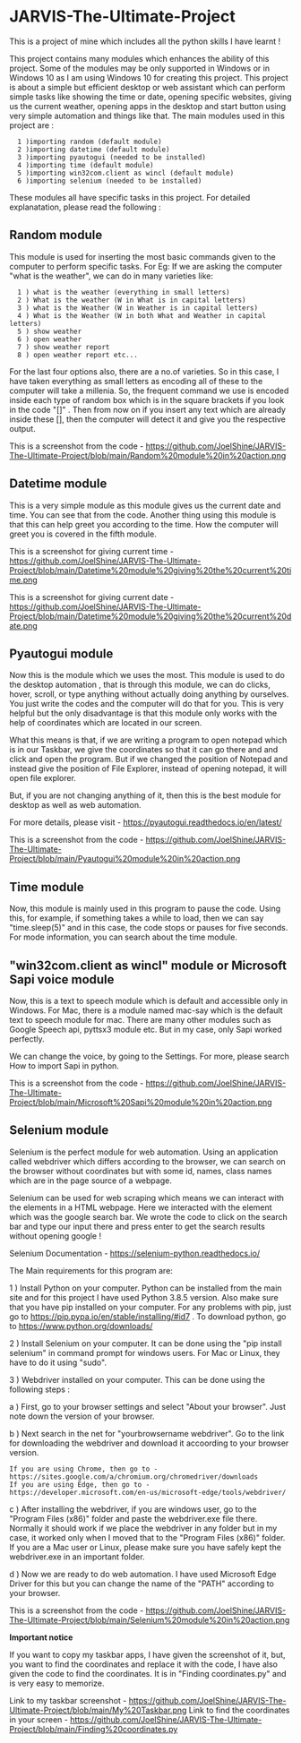 # JARVIS-The-Ultimate-Project
This is a project of mine which includes all the python skills I have learnt !

This project contains many modules which enhances the ability of this project. Some of the modules may 
be only supported in Windows or in Windows 10 as I am using Windows 10 for creating this project. This 
project is about a simple but efficient desktop or web assistant which can perform simple tasks like
showing the time or date, opening specific websites, giving us the current weather, opening apps in the 
desktop and start button using very simple automation and things like that. The main modules used in 
this project are :

      1 )importing random (default module)
      2 )importing datetime (default module)
      3 )importing pyautogui (needed to be installed)
      4 )importing time (default module)
      5 )importing win32com.client as wincl (default module)
      6 )importing selenium (needed to be installed)

These modules all have specific tasks in this project. For detailed explanatation, please read the following :

Random module
-------------

This module is used for inserting the most basic commands given to the computer to perform specific tasks.
For Eg: If we are asking the computer "what is the weather", we can do in many varieties like:

      1 ) what is the weather (everything in small letters)
      2 ) What is the weather (W in What is in capital letters)
      3 ) what is the Weather (W in Weather is in capital letters)
      4 ) What is the Weather (W in both What and Weather in capital letters)
      5 ) show weather 
      6 ) open weather 
      7 ) show weather report 
      8 ) open weather report etc...

For the last four options also, there are a no.of varieties. So in this case, I have taken everything 
as small letters as encoding all of these to the computer will take a millenia. So, the frequent 
command we use is encoded inside each type of random box which is in the square brackets if you look
in the code "[]" . Then from now on if you insert any text which are already inside these [], then the 
computer will detect it and give you the respective output.

This is a screenshot from the code - https://github.com/JoelShine/JARVIS-The-Ultimate-Project/blob/main/Random%20module%20in%20action.png

Datetime module
---------------

This is a very simple module as this module gives us the current date and time. You can see that from 
the code. Another thing using this module is that this can help greet you according to the time.
How the computer will greet you is covered in the fifth module.

This is a screenshot for giving current time - 
https://github.com/JoelShine/JARVIS-The-Ultimate-Project/blob/main/Datetime%20module%20giving%20the%20current%20time.png

This is a screenshot for giving current date - 
https://github.com/JoelShine/JARVIS-The-Ultimate-Project/blob/main/Datetime%20module%20giving%20the%20current%20date.png

Pyautogui module 
----------------

Now this is the module which we uses the most. This module is used to do the desktop automation , that is
through this module, we can do clicks, hover, scroll, or type anything without actually doing anything
by ourselves. You just write the codes and the computer will do that for you. This is very helpful but
the only disadvantage is that this module only works with the help of coordinates which are located in
our screen. 

What this means is that, if we are writing a program to open notepad which is in our Taskbar, we 
give the coordinates so that it can go there and and click and open the program. But if we changed the
position of Notepad and instead give the position of File Explorer, instead of opening notepad, it will 
open file explorer.

But, if you are not changing anything of it, then this is the best module for desktop as well as web
automation.

For more details, please visit - https://pyautogui.readthedocs.io/en/latest/

This is a screenshot from the code - https://github.com/JoelShine/JARVIS-The-Ultimate-Project/blob/main/Pyautogui%20module%20in%20action.png

Time module
-----------

Now, this module is mainly used in this program to pause the code. Using this, for example, if something
takes a while to load, then we can say "time.sleep(5)" and in this case, the code stops or pauses for
five seconds. For mode information, you can search about the time module.

"win32com.client as wincl" module or Microsoft Sapi voice module
----------------------------------------------------------------

Now, this is a text to speech module which is default and accessible only in Windows. For Mac, there is 
a module named mac-say which is the default text to speech module for mac. There are many other modules 
such as Google Speech api, pyttsx3 module etc. But in my case, only Sapi worked perfectly.

We can change the voice, by going to the Settings. For more, please search How to import Sapi in python.

This is a screenshot from the code - https://github.com/JoelShine/JARVIS-The-Ultimate-Project/blob/main/Microsoft%20Sapi%20module%20in%20action.png

Selenium module
---------------

Selenium is the perfect module for web automation. Using an application called webdriver which differs according to the browser, we can 
search on the browser without coordinates but with some id, names, class names which are in the page source of a webpage.

Selenium can be used for web scraping which means we can interact with the elements in a HTML webpage. Here we interacted with the element which was the google search bar. We wrote the code to click on the search bar and type our input there and press enter to get the search results without opening google !

Selenium Documentation - https://selenium-python.readthedocs.io/

The Main requirements for this program are:

1 ) Install Python on your computer. Python can be installed from the main site and for this project I have used Python 3.8.5 version. Also make sure that you have pip installed on your computer. For any problems with pip, just go to https://pip.pypa.io/en/stable/installing/#id7 . To download python, go to https://www.python.org/downloads/

2 ) Install Selenium on your computer. It can be done using the "pip install selenium" in command prompt for windows users. For Mac or Linux, they have to do it using "sudo".

3 ) Webdriver installed on your computer. This can be done using the following steps :

a ) First, go to your browser settings and select "About your browser". Just note down the version
    of your browser.

b ) Next search in the net for "yourbrowsername webdriver". Go to the link for downloading the webdriver
    and download it accoording to your browser version. 

    If you are using Chrome, then go to - https://sites.google.com/a/chromium.org/chromedriver/downloads
    If you are using Edge, then go to - https://developer.microsoft.com/en-us/microsoft-edge/tools/webdriver/

c ) After installing the webdriver, if you are windows user, go to the "Program Files (x86)" folder
    and paste the webdriver.exe file there. Normally it should work if we place the webdriver in any
    folder but in my case, it worked only when I moved that to the "Program Files (x86)" folder.
    If you are a Mac user or Linux, please make sure you have safely kept the webdriver.exe in an 
    important folder.

d ) Now we are ready to do web automation. I have used Microsoft Edge Driver for this but you can 
    change the name of the "PATH" according to your browser.
    
This is a screenshot from the code - https://github.com/JoelShine/JARVIS-The-Ultimate-Project/blob/main/Selenium%20module%20in%20action.png

**Important notice**

If you want to copy my taskbar apps, I have given the screenshot of it, but, you want to find the coordinates and replace it with the code,
I have also given the code to find the coordinates. It is in "Finding coordinates.py" and is very easy to memorize.

Link to my taskbar screenshot - https://github.com/JoelShine/JARVIS-The-Ultimate-Project/blob/main/My%20Taskbar.png
Link to find the coordinates in your screen - https://github.com/JoelShine/JARVIS-The-Ultimate-Project/blob/main/Finding%20coordinates.py
